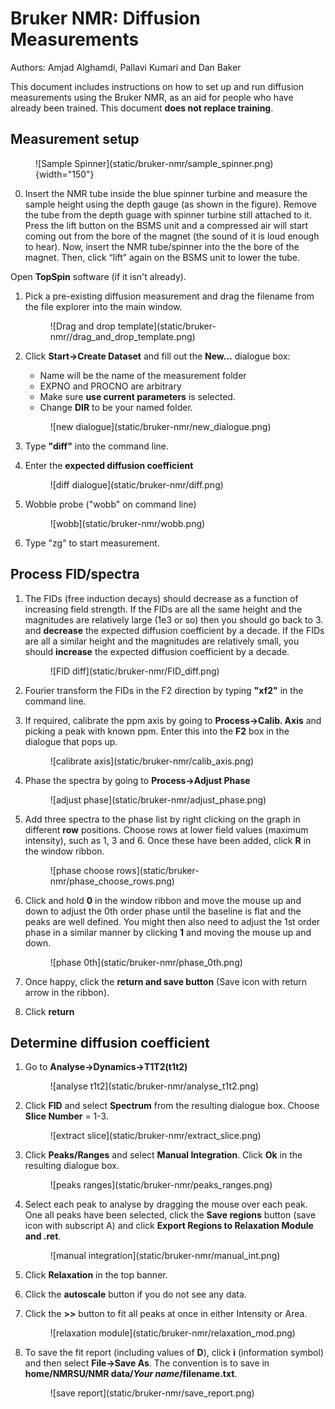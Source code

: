 Bruker NMR: Diffusion Measurements
==================================

Authors: Amjad Alghamdi, Pallavi Kumari and Dan Baker

This document includes instructions on how to set up and run diffusion measurements using the Bruker NMR, as an aid for people who have already been trained. This document **does not replace training**.

Measurement setup
-----------------

<figure markdown>
![Sample Spinner](static/bruker-nmr/sample_spinner.png){width="150"}
</figure markdown>


0. Insert the NMR tube inside the blue spinner turbine and measure the sample height using the depth gauge (as shown in the figure). Remove the tube from the depth guage with spinner turbine still attached to it. Press the lift button on the BSMS unit and a compressed air will start coming out from the bore of the magnet (the sound of it is loud enough to hear). Now, insert the NMR tube/spinner into the the bore of the magnet. Then, click “lift” again on the BSMS unit to lower the tube.

Open **TopSpin** software (if it isn't already).

1. Pick a pre-existing diffusion measurement and drag the filename from the file explorer into the main window.
    <figure markdown>
    ![Drag and drop template](static/bruker-nmr//drag_and_drop_template.png)
    </figure markdown>

2. Click **Start->Create Dataset** and fill out the **New...** dialogue box:
    - Name will be the name of the measurement folder
    - EXPNO and PROCNO are arbitrary
    - Make sure **use current parameters** is selected.
    - Change **DIR** to be your named folder.

    <figure markdown>
    ![new dialogue](static/bruker-nmr/new_dialogue.png)
    </figure markdown>


3. Type **"diff"** into the command line. 
4. Enter the **expected diffusion coefficient**
    <figure markdown>
    ![diff dialogue](static/bruker-nmr/diff.png)
    </figure markdown>

5. Wobble probe ("wobb" on command line)
    <figure markdown>
    ![wobb](static/bruker-nmr/wobb.png)
    </figure markdown>

6. Type "zg" to start measurement.

Process FID/spectra
-------------------

1. The FIDs (free induction decays) should decrease as a function of increasing field strength. If the FIDs are all the same height and the magnitudes are relatively large (1e3 or so) then you should go back to 3. and **decrease** the expected diffusion coefficient by a decade. If the FIDs are all a similar height and the magnitudes are relatively small, you should **increase** the expected diffusion coefficient by a decade. 
    <figure markdown>
    ![FID diff](static/bruker-nmr/FID_diff.png)
    </figure markdown>

2. Fourier transform the FIDs in the F2 direction by typing **"xf2"** in the command line. 
3. If required, calibrate the ppm axis by going to **Process->Calib. Axis** and picking a peak with known ppm. Enter this into the **F2** box in the dialogue that pops up. 
    <figure markdown>
    ![calibrate axis](static/bruker-nmr/calib_axis.png)
    </figure markdown>

4. Phase the spectra by going to **Process->Adjust Phase**
    <figure markdown>
    ![adjust phase](static/bruker-nmr/adjust_phase.png)
    </figure markdown>

5. Add three spectra to the phase list by right clicking on the graph in different **row** positions. Choose rows at lower field values (maximum intensity), such as 1, 3 and 6. Once these have been added, click **R** in the window ribbon. 
    <figure markdown>
    ![phase choose rows](static/bruker-nmr/phase_choose_rows.png)
    </figure markdown>

6. Click and hold **0** in the window ribbon and move the mouse up and down to adjust the 0th order phase until the baseline is flat and the peaks are well defined. You might then also need to adjust the 1st order phase in a similar manner by clicking **1** and moving the mouse up and down. 
    <figure markdown>
    ![phase 0th](static/bruker-nmr/phase_0th.png)
    </figure markdown>

7. Once happy, click the **return and save button** (Save icon with return arrow in the ribbon). 
8. Click **return** 

Determine diffusion coefficient
-------------------------------

1. Go to **Analyse->Dynamics->T1T2(t1t2)**
    <figure markdown>
    ![analyse t1t2](static/bruker-nmr/analyse_t1t2.png)
    </figure markdown>    

2. Click **FID** and select **Spectrum** from the resulting dialogue box. Choose **Slice Number** = 1-3. 
    <figure markdown>
    ![extract slice](static/bruker-nmr/extract_slice.png)
    </figure markdown>

3. Click **Peaks/Ranges** and select **Manual Integration**. Click **Ok** in the resulting dialogue box. 
    <figure markdown>
    ![peaks ranges](static/bruker-nmr/peaks_ranges.png)
    </figure markdown>

4. Select each peak to analyse by dragging the mouse over each peak. One all peaks have been selected, click the **Save regions** button (save icon with subscript A) and click **Export Regions to Relaxation Module and .ret**. 
    <figure markdown>
    ![manual integration](static/bruker-nmr/manual_int.png)
    </figure markdown>

5. Click **Relaxation** in the top banner. 
6. Click the **autoscale** button if you do not see any data.
7. Click the **>>** button to fit all peaks at once in either Intensity or Area. 
    <figure markdown>
    ![relaxation module](static/bruker-nmr/relaxation_mod.png)
    </figure markdown>

8. To save the fit report (including values of **D**), click **i** (information symbol) and then select **File->Save As**. The convention is to save in **home/NMRSU/NMR data/*Your name*/filename.txt**.
    <figure markdown>
    ![save report](static/bruker-nmr/save_report.png)
    </figure markdown>





